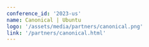```yaml
---
conference_id: '2023-us'
name: Canonical | Ubuntu
logo: '/assets/media/partners/canonical.png'
link: '/partners/canonical.html'
---
```

